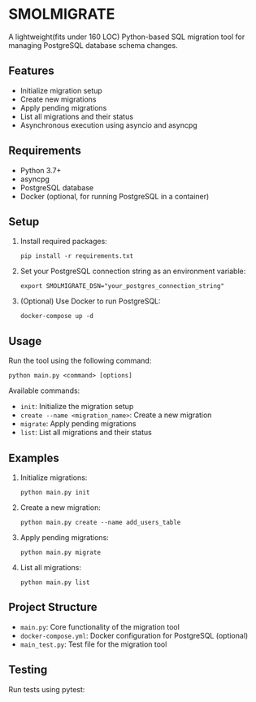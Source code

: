 # SMOLMIGRATE 

A lightweight(fits under 160 LOC) Python-based SQL migration tool for managing PostgreSQL database schema changes.

## Features

- Initialize migration setup
- Create new migrations
- Apply pending migrations
- List all migrations and their status
- Asynchronous execution using asyncio and asyncpg

## Requirements

- Python 3.7+
- asyncpg
- PostgreSQL database
- Docker (optional, for running PostgreSQL in a container)

## Setup

1. Install required packages:
   ```
   pip install -r requirements.txt 
   ```

2. Set your PostgreSQL connection string as an environment variable:
   ```
   export SMOLMIGRATE_DSN="your_postgres_connection_string"
   ```

3. (Optional) Use Docker to run PostgreSQL:
   ```
   docker-compose up -d
   ```

## Usage

Run the tool using the following command:
```
python main.py <command> [options]
```


Available commands:

- `init`: Initialize the migration setup
- `create --name <migration_name>`: Create a new migration
- `migrate`: Apply pending migrations
- `list`: List all migrations and their status

## Examples

1. Initialize migrations:
   ```
   python main.py init
   ```

2. Create a new migration:
   ```
   python main.py create --name add_users_table
   ```

3. Apply pending migrations:
   ```
   python main.py migrate
   ```

4. List all migrations:
   ```
   python main.py list
   ```

## Project Structure

- `main.py`: Core functionality of the migration tool
- `docker-compose.yml`: Docker configuration for PostgreSQL (optional)
- `main_test.py`: Test file for the migration tool

## Testing

Run tests using pytest:

